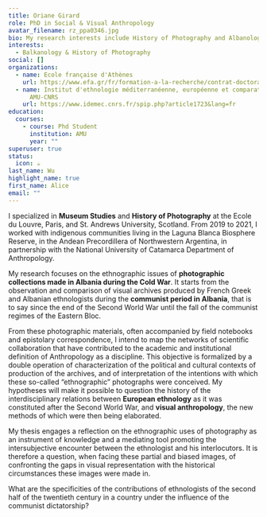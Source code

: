 ```yaml
---
title: Oriane Girard
role: PhD in Social & Visual Anthropology
avatar_filename: rz_ppa0346.jpg
bio: My research interests include History of Photography and Albanological Studies
interests:
  - Balkanology & History of Photography
social: []
organizations:
  - name: Ecole française d'Athènes
    url: https://www.efa.gr/fr/formation-a-la-recherche/contrat-doctoral/liste-des-beneficiaires-d-un-contrat-doctoral?highlight=WyJvcmlhbmUiLCJnaXJhcmQiLCJwaG90b2dyYXBoaWVyIiwicGhvdG9ncmFwaGllIiwicGhvdG9ncmFwaCIsIm9yaWFuZSBnaXJhcmQiLCJvcmlhbmUgZ2lyYXJkIHBob3RvZ3JhcGhpZXIiLCJnaXJhcmQgcGhvdG9ncmFwaGllciJd
  - name: Institut d'ethnologie méditerranéenne, européenne et comparative (Idemec)
      AMU-CNRS
    url: https://www.idemec.cnrs.fr/spip.php?article1723&lang=fr
education:
  courses:
    - course: Phd Student
      institution: AMU
      year: ""
superuser: true
status:
  icon: ☕️
last_name: Wu
highlight_name: true
first_name: Alice
email: ""
---
```

I specialized in **Museum Studies** and **History of Photography** at the Ecole du Louvre, Paris, and St. Andrews University, Scotland. From 2019 to 2021, I worked with indigenous communities living in the Laguna Blanca Biosphere Reserve, in the Andean Precordillera of Northwestern Argentina, in partnership with the National University of Catamarca Department of Anthropology.

My research focuses on the ethnographic issues of **photographic collections made in Albania during the Cold War**. It starts from the observation and comparison of visual archives produced by French Greek and Albanian ethnologists during the **communist period in Albania**, that is to say since the end of the Second World War until the fall of the communist regimes of the Eastern Bloc. 

From these photographic materials, often accompanied by field notebooks and epistolary correspondence, I intend to map the networks of scientific collaboration that have contributed to the academic and institutional definition of Anthropology as a discipline. This objective is formalized by a double operation of characterization of the political and cultural contexts of production of the archives, and of interpretation of the intentions with which these so-called “ethnographic” photographs were conceived. My hypotheses will make it possible to question the history of the interdisciplinary relations between **European ethnology** as it was constituted after the Second World War, and **visual anthropology**, the new methods of which were then being elaborated. 

My thesis engages a reflection on the ethnographic uses of photography as an instrument of knowledge and a mediating tool promoting the intersubjective encounter between the ethnologist and his interlocutors. It is therefore a question, when facing these partial and biased images, of confronting the gaps in visual representation with the historical circumstances these images were made in.

What are the specificities of the contributions of ethnologists of the second half of the twentieth century in a country under the influence of the communist dictatorship?